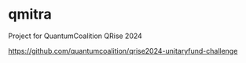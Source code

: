 # qmitra
Project for QuantumCoalition QRise 2024

https://github.com/quantumcoalition/qrise2024-unitaryfund-challenge

